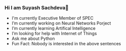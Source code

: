 ### Hi I am Suyash Sachdeva👋

- I'm currently Executive Member of SPEC
- I’m currently working on Neural Networks Porject
- I’m currently learning Artifical Intelligence
- I’m looking for help with Internet of Things
- Ask me about Python
- Fun Fact: Nobody is interested in the above sentences

